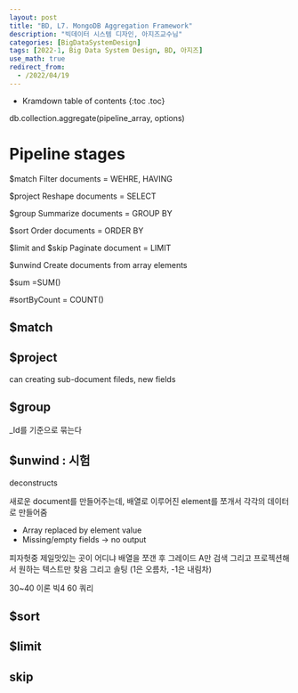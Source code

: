```yaml
---
layout: post
title: "BD, L7. MongoDB Aggregation Framework"
description: "빅데이터 시스템 디자인, 아지즈교수님"
categories: [BigDataSystemDesign]
tags: [2022-1, Big Data System Design, BD, 아지즈]
use_math: true
redirect_from:
  - /2022/04/19
---
```


* Kramdown table of contents
{:toc .toc} 

db.collection.aggregate(pipeline_array, options)


# Pipeline stages

<multi-stage>
<stage>
$match
Filter documents
= WEHRE, HAVING

$project
Reshape documents
= SELECT

$group
Summarize documents
= GROUP BY

$sort
Order documents
= ORDER BY

</stage>

<stage>

$limit and $skip
Paginate document
= LIMIT

$unwind
Create documents from array elements

$sum
=SUM()

#sortByCount
= COUNT()
</stage>
</multi-stage>

## $match

## $project

can creating sub-document fileds, new fields

## $group

_Id를 기준으로 묶는다

## $unwind : 시험 

deconstructs

새로운 document를 만들어주는데, 배열로 이루어진 element를 쪼개서 각각의 데이터로 만들어줌

- Array replaced by element value
- Missing/empty fields → no output

피자헛중 제일맛있는 곳이 어디냐
배열을 쪼갠 후
그레이드 A만 검색
그리고 프로젝션해서 원하는 텍스트만 찾음
그리고 솔팅 (1은 오름차, -1은 내림차)

30~40 이론 빅4
60 쿼리

## $sort

## $limit

## skip






